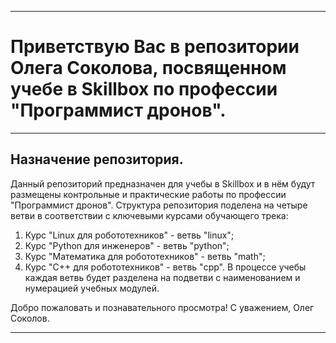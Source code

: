___
# Приветствую Вас в репозитории Олега Соколова, посвященном учебе в Skillbox по профессии "Программист дронов".
___
## Назначение репозитория.
Данный репозиторий предназначен для учебы в Skillbox и в нём будут размещены контрольные и практические работы по профессии "Программист дронов".
Структура репозитория поделена на четыре ветви в соответствии с ключевыми курсами обучающего трека:
1. Курс "Linux для робототехников" - ветвь "linux";
2. Курс "Python для инженеров" - ветвь "python";
3. Курс "Математика для робототехников" - ветвь "math";
4. Курс "C++ для робототехников" - ветвь "cpp".
В процессе учебы каждая ветвь будет разделена на подветви с наименованием и нумерацией учебных модулей.

Добро пожаловать и познавательного просмотра!
С уважением, Олег Соколов.
___
